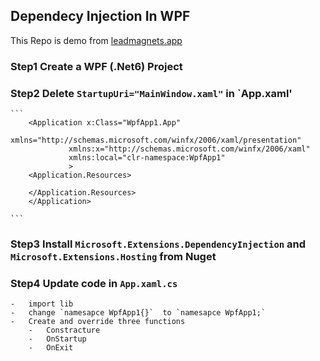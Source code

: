 ## Dependecy Injection In WPF

This Repo is demo from [leadmagnets.app](https://www.youtube.com/watch?v=dLR_D2IJE1M)

### Step1 Create a WPF (.Net6) Project
### Step2 Delete  `StartupUri="MainWindow.xaml"` in `App.xaml'
	```
	    <Application x:Class="WpfApp1.App"
                 xmlns="http://schemas.microsoft.com/winfx/2006/xaml/presentation"
                 xmlns:x="http://schemas.microsoft.com/winfx/2006/xaml"
                 xmlns:local="clr-namespace:WpfApp1"
                 >
        <Application.Resources>
             
        </Application.Resources>
        </Application>

	```
### Step3 Install `Microsoft.Extensions.DependencyInjection` and `Microsoft.Extensions.Hosting` from Nuget
### Step4 Update code in `App.xaml.cs`

    -   import lib
    -   change `namesapce WpfApp1{}`  to `namesapce WpfApp1;`
    -   Create and override three functions
        -   Constracture
        -   OnStartup
        -   OnExit

